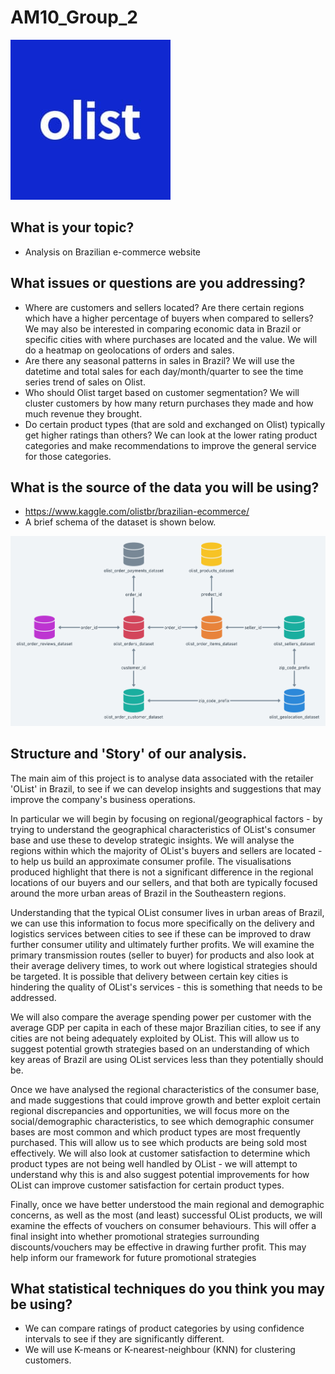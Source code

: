 # AM10_Group_2
![logo](olist_logo.jfif "logo")

## What is your topic? 
* Analysis on Brazilian e-commerce website 

## What issues or questions are you addressing? 
* Where are customers and sellers located? Are there certain regions which have a higher percentage of buyers when compared to sellers? We may also be interested in comparing economic data in Brazil or specific cities with where purchases are located and the value. We will do a heatmap on geolocations of orders and sales. 
* Are there any seasonal patterns in sales in Brazil? We will use the datetime and total sales for each day/month/quarter to see the time series trend of sales on Olist. 
* Who should Olist target based on customer segmentation? We will cluster customers by how many return purchases they made and how much revenue they brought. 
* Do certain product types (that are sold and exchanged on Olist) typically get higher ratings than others? We can look at the lower rating product categories and make recommendations to improve the general service for those categories. 

## What is the source of the data you will be using?
* https://www.kaggle.com/olistbr/brazilian-ecommerce/
* A brief schema of the dataset is shown below. 

![schema](schema.png "schema")


## Structure and 'Story' of our analysis. 

The main aim of this project is to analyse data associated with the retailer 'OList' in Brazil, to see if we can develop insights and suggestions that may improve the company's business operations. 

In particular we will begin by focusing on regional/geographical factors - by trying to understand the geographical characteristics of OList's consumer base and use these to develop strategic insights. We will analyse the regions within which the majority of OList's buyers and sellers are located - to help us build an approximate consumer profile. The visualisations produced highlight that there is not a significant difference in the regional locations of our buyers and our sellers, and that both are typically focused around the more urban areas of Brazil in the Southeastern regions. 

Understanding that the typical OList consumer lives in urban areas of Brazil, we can use this information to focus more specifically on the delivery and logistics services between cities to see if these can be improved to draw further consumer utility and ultimately further profits. We will examine the primary transmission routes (seller to buyer) for products and also look at their average delivery times, to work out where logistical strategies should be targeted. It is possible that delivery between certain key cities is hindering the quality of OList's services - this is something that needs to be addressed. 

We will also compare the average spending power per customer with the average GDP per capita in each of these major Brazilian cities, to see if any cities are not being adequately exploited by OList. This will allow us to suggest potential growth strategies based on an understanding of which key areas of Brazil are using OList services less than they potentially should be. 

Once we have analysed the regional characteristics of the consumer base, and made suggestions that could improve growth and better exploit certain regional discrepancies and opportunities, we will focus more on the social/demographic characteristics, to see which demographic consumer bases are most common and which product types are most frequently purchased. This will allow us to see which products are being sold most effectively. We will also look at customer satisfaction to determine which product types are not being well handled by OList - we will attempt to understand why this is and also suggest potential improvements for how OList can improve customer satisfaction for certain product types. 

Finally, once we have better understood the main regional and demographic concerns, as well as the most (and least) successful OList products, we will examine the effects of vouchers on consumer behaviours. This will offer a final insight into whether promotional strategies surrounding discounts/vouchers may be effective in drawing further profit. This may help inform our framework for future promotional strategies


## What statistical techniques do you think you may be using?
* We can compare ratings of product categories by using confidence intervals to see if they are significantly different. 
* We will use K-means or K-nearest-neighbour (KNN) for clustering customers.
